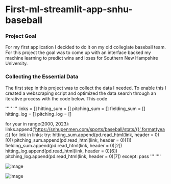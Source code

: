 # First-ml-streamlit-app-snhu-baseball

### Project Goal 
For my first application I decided to do it on my old collegiate baseball team. For this project the goal was to come up with an interface backed my machine learning to predict wins and loses for Southern New Hampshire University. 

### Collecting the Essential Data

The first step in this project was to collect the data I needed. To enable this I created a webscraping script and optimized the data search through an iterative process with the code below. This code 

'''''
'''
links = []
hitting_sum = []
pitching_sum = []
fielding_sum = []
hitting_log = []
pitching_log = []

for year in range(2000, 2023):
    links.append('https://snhupenmen.com/sports/baseball/stats/{}'.format(year))
    for link in links:
        try:
            hitting_sum.append(pd.read_html(link, header = 0)[0])
            pitching_sum.append(pd.read_html(link, header = 0)[1])
            fielding_sum.append(pd.read_html(link, header = 0)[2])
            hitting_log.append(pd.read_html(link, header = 0)[6])
            pitching_log.append(pd.read_html(link, header = 0)[7])
        except:
            pass
'''
''''

![image](https://user-images.githubusercontent.com/94020684/233863619-f715f829-cd24-4546-8ac7-f9049408a247.png)


![image](https://user-images.githubusercontent.com/94020684/233863625-f45a5948-b787-44f4-aeda-08f1b373a62a.png)
